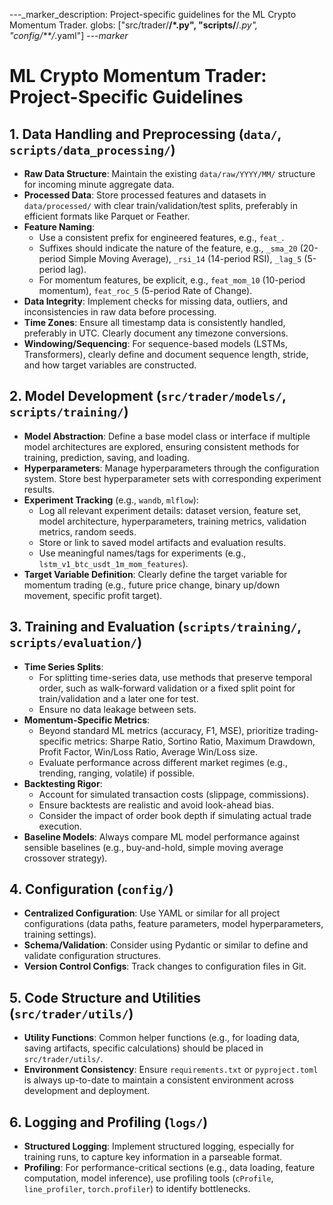 ---_marker_description: Project-specific guidelines for the ML Crypto Momentum Trader.
globs: ["src/trader/**/*.py", "scripts/**/*.py", "config/**/*.yaml"]
---_marker_

# ML Crypto Momentum Trader: Project-Specific Guidelines

## 1. Data Handling and Preprocessing (`data/`, `scripts/data_processing/`)
- **Raw Data Structure**: Maintain the existing `data/raw/YYYY/MM/` structure for incoming minute aggregate data.
- **Processed Data**: Store processed features and datasets in `data/processed/` with clear train/validation/test splits, preferably in efficient formats like Parquet or Feather.
- **Feature Naming**: 
    - Use a consistent prefix for engineered features, e.g., `feat_`.
    - Suffixes should indicate the nature of the feature, e.g., `_sma_20` (20-period Simple Moving Average), `_rsi_14` (14-period RSI), `_lag_5` (5-period lag).
    - For momentum features, be explicit, e.g., `feat_mom_10` (10-period momentum), `feat_roc_5` (5-period Rate of Change).
- **Data Integrity**: Implement checks for missing data, outliers, and inconsistencies in raw data before processing.
- **Time Zones**: Ensure all timestamp data is consistently handled, preferably in UTC. Clearly document any timezone conversions.
- **Windowing/Sequencing**: For sequence-based models (LSTMs, Transformers), clearly define and document sequence length, stride, and how target variables are constructed.

## 2. Model Development (`src/trader/models/`, `scripts/training/`)
- **Model Abstraction**: Define a base model class or interface if multiple model architectures are explored, ensuring consistent methods for training, prediction, saving, and loading.
- **Hyperparameters**: Manage hyperparameters through the configuration system. Store best hyperparameter sets with corresponding experiment results.
- **Experiment Tracking** (e.g., `wandb`, `mlflow`):
    - Log all relevant experiment details: dataset version, feature set, model architecture, hyperparameters, training metrics, validation metrics, random seeds.
    - Store or link to saved model artifacts and evaluation results.
    - Use meaningful names/tags for experiments (e.g., `lstm_v1_btc_usdt_1m_mom_features`).
- **Target Variable Definition**: Clearly define the target variable for momentum trading (e.g., future price change, binary up/down movement, specific profit target).

## 3. Training and Evaluation (`scripts/training/`, `scripts/evaluation/`)
- **Time Series Splits**: 
    - For splitting time-series data, use methods that preserve temporal order, such as walk-forward validation or a fixed split point for train/validation and a later one for test.
    - Ensure no data leakage between sets.
- **Momentum-Specific Metrics**: 
    - Beyond standard ML metrics (accuracy, F1, MSE), prioritize trading-specific metrics: Sharpe Ratio, Sortino Ratio, Maximum Drawdown, Profit Factor, Win/Loss Ratio, Average Win/Loss size.
    - Evaluate performance across different market regimes (e.g., trending, ranging, volatile) if possible.
- **Backtesting Rigor**: 
    - Account for simulated transaction costs (slippage, commissions).
    - Ensure backtests are realistic and avoid look-ahead bias.
    - Consider the impact of order book depth if simulating actual trade execution.
- **Baseline Models**: Always compare ML model performance against sensible baselines (e.g., buy-and-hold, simple moving average crossover strategy).

## 4. Configuration (`config/`)
- **Centralized Configuration**: Use YAML or similar for all project configurations (data paths, feature parameters, model hyperparameters, training settings).
- **Schema/Validation**: Consider using Pydantic or similar to define and validate configuration structures.
- **Version Control Configs**: Track changes to configuration files in Git.

## 5. Code Structure and Utilities (`src/trader/utils/`)
- **Utility Functions**: Common helper functions (e.g., for loading data, saving artifacts, specific calculations) should be placed in `src/trader/utils/`.
- **Environment Consistency**: Ensure `requirements.txt` or `pyproject.toml` is always up-to-date to maintain a consistent environment across development and deployment.

## 6. Logging and Profiling (`logs/`)
- **Structured Logging**: Implement structured logging, especially for training runs, to capture key information in a parseable format.
- **Profiling**: For performance-critical sections (e.g., data loading, feature computation, model inference), use profiling tools (`cProfile`, `line_profiler`, `torch.profiler`) to identify bottlenecks. 